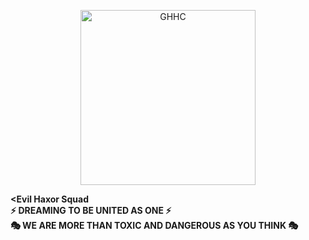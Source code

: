 
<p align="center"> <a href="#"><img title="GHHC" src="https://h.top4top.io/p_24270vwj70.png" height="280" width="280"></a></p>

<b> <Evil Haxor Squad </h1></b>
<br>
<b>⚡ DREAMING TO BE UNITED AS ONE ⚡<br>
🎭 WE ARE MORE THAN TOXIC AND DANGEROUS AS YOU THINK 🎭

